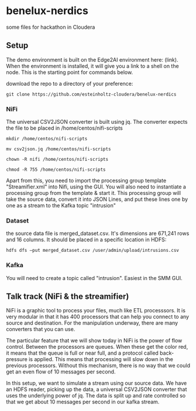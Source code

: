 # benelux-nerdics
some files for hackathon in Cloudera

## Setup
The demo environment is built on the Edge2AI environment here: (link). When the environment is installed, it will give you a link to a shell on the node. This is the starting point for commands below.

download the repo to a directory of your preference:

`git clone https://github.com/esteinholtz-cloudera/benelux-nerdics`

### NiFi

The universal CSV2JSON converter is built using jq. The converter expects the file to be placed in /home/centos/nifi-scripts

`mkdir /home/centos/nifi-scripts`

`mv csv2json.jq /home/centos/nifi-scripts` 

`chown -R nifi /home/centos/nifi-scripts`

`chmod -R 755 /home/centos/nifi-scripts`

Apart from this, you need to import the processing group template "Streamifier.xml" into Nifi, using the GUI. You will also need to instantiate a processing group from the template & start it. This processing group will take the source data, convert it into JSON Lines, and put these lines one by one as a stream to the Kafka topic "intrusion" 

### Dataset

the source data file is merged_dataset.csv. It's dimensions are 671,241 rows and 16 columns. It should be placed in a specific location in HDFS:

`hdfs dfs –put merged_dataset.csv /user/admin/upload/intrusions.csv`

### Kafka
You will need to create a topic called "intrusion". Easiest in the SMM GUI.

## Talk track (NiFi & the streamifier)
NiFi is a graphic tool to process your files, much like ETL processsors. It is very modular in that it has 400 processors that can help you connect to any source and destination. For the manipulation underway, there are many converters that you can use.

The particular feature that we will show today in NiFi is the power of flow control. Between the processors are queues. When these get the color red, it means that the queue is full or near full, and a protocol called back-pressure is applied. This means that processing will slow down in the previous processors. Without this mechanism, there is no way that we could get an even flow of 10 messages per second. 

In this setup, we want to simulate a stream using our source data. We have an HDFS reader, picking up the data, a universal CSV2JSON converter that uses the underlying power of jq. The data is split up and rate controlled so that we get about 10 messages per second in our kafka stream.



